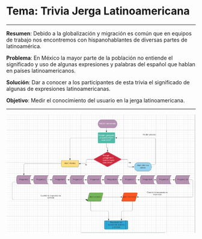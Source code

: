# Tema: Trivia Jerga Latinoamericana

---

**Resumen**: Debido a la globalización  y migración es común que en equipos de trabajo nos encontremos con hispanohablantes de diversas partes de latinoamérica.

**Problema**: En México la mayor parte de la población no entiende el significado y uso de algunas expresiones y palabras del español que hablan en países latinoamericanos.

**Solución**: Dar a conocer a los participantes de esta trivia el significado de algunas de expresiones latinoamericanas.

**Objetivo**: Medir el conocimiento del usuario en la jerga latinoamericana.

---

![Diagrama de flujo](./assets/flux.png)
